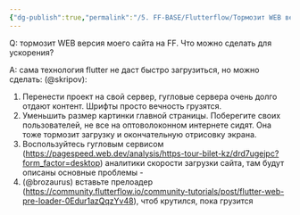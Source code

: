 ```yaml
---
{"dg-publish":true,"permalink":"/5. FF-BASE/Flutterflow/Тормозит WEB версия моего сайта на FF/","created":"2024-10-23T10:56:46.431-03:00","updated":"2024-10-23T10:56:46.431-03:00"}
---
```


Q: тормозит WEB версия моего сайта на FF. 
Что можно сделать для ускорения?

A: сама технология flutter не даст быстро загрузиться, но можно сделать:
(@skripov): 
1. Перенести проект на свой сервер, гугловые сервера очень долго отдают контент. Шрифты просто вечность грузятся.
2. Уменьшить размер картинки главной страницы. Поберегите своих пользователей, не все на оптоволоконном интернете сидят. Она тоже тормозит загрузку и окончательную отрисовку экрана.
3. Воспользуйтесь гугловым сервисом (https://pagespeed.web.dev/analysis/https-tour-bilet-kz/drd7ugejpc?form_factor=desktop) аналитики скорости загрузки сайта, там будут описаны основные проблемы -
4. (@brozaurus) вставьте прелоадер (https://community.flutterflow.io/community-tutorials/post/flutter-web-pre-loader-0Edur1azQqzYv48), чтоб крутился, пока грузится
